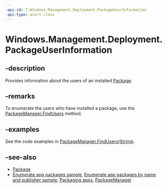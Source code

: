 ```yaml
---
-api-id: T:Windows.Management.Deployment.PackageUserInformation
-api-type: winrt class
---
```


<!-- Class syntax.
public class PackageUserInformation : Windows.Management.Deployment.IPackageUserInformation
-->

# Windows.Management.Deployment.PackageUserInformation

## -description
Provides information about the users of an installed [Package](https://docs.microsoft.com/uwp/api/windows.applicationmodel.package).

## -remarks
To enumerate the users who have installed a package, use the [PackageManager.FindUsers](packagemanager_findusers_1161384994.md) method.

## -examples
See the code examples in [PackageManager.FindUsers(String)](packagemanager_findusers_1161384994.md).

## -see-also

- [Package](https://docs.microsoft.com/uwp/api/windows.applicationmodel.package)
- [Enumerate app packages sample](https://github.com/microsoft/Windows-classic-samples/tree/master/Samples/PackageManagerFindProvisionedPackages), [Enumerate app packages by name and publisher sample](https://github.com/microsoft/Windows-classic-samples/tree/master/Samples/PackageManagerFindPackagesByNameAndPublisher), [Packaging apps](https://docs.microsoft.com/windows/uwp/packaging/index), [PackageManager](packagemanager.md)
